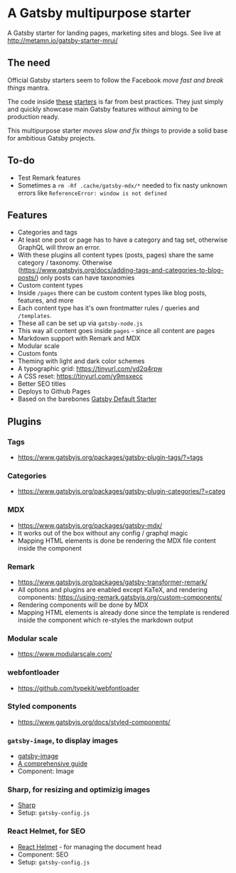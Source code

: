 # A Gatsby multipurpose starter

A Gatsby starter for landing pages, marketing sites and blogs.
See live at http://metamn.io/gatsby-starter-mrui/

## The need

Official Gatsby starters seem to follow the Facebook _move fast and break things_ mantra.

The code inside [these](https://www.gatsbyjs.org/starters/gatsbyjs/gatsby-starter-blog/) [starters](https://www.gatsbyjs.org/starters/gatsbyjs/gatsby-starter-default/) is far from best practices. They just simply and quickly showcase main Gatsby features without aiming to be production ready.

This multipurpose starter _moves slow and fix things_ to provide a solid base for ambitious Gatsby projects.

## To-do

- Test Remark features
- Sometimes a `rm -Rf .cache/gatsby-mdx/*` needed to fix nasty unknown errors like `ReferenceError: window is not defined`

## Features

- Categories and tags
 - At least one post or page has to have a category and tag set, otherwise GraphQL will throw an error.
 - With these plugins all content types (posts, pages) share the same category / taxonomy. Otherwise (https://www.gatsbyjs.org/docs/adding-tags-and-categories-to-blog-posts/) only posts can have taxonomies
- Custom content types
 - Inside `/pages` there can be custom content types like blog posts, features, and more
 - Each content type has it's own frontmatter rules / queries and `/templates`.
 - These all can be set up via `gatsby-node.js`
 - This way all content goes inside `pages` - since all content are pages
- Markdown support with Remark and MDX
- Modular scale
- Custom fonts
- Theming with light and dark color schemes
- A typographic grid: https://tinyurl.com/yd2q4rpw
- A CSS reset: https://tinyurl.com/y9msxecc
- Better SEO titles
- Deploys to Github Pages
- Based on the barebones [Gatsby Default Starter](https://www.gatsbyjs.org/docs/quick-start)

## Plugins

### Tags

- https://www.gatsbyjs.org/packages/gatsby-plugin-tags/?=tags

### Categories

- https://www.gatsbyjs.org/packages/gatsby-plugin-categories/?=categ

### MDX

- https://www.gatsbyjs.org/packages/gatsby-mdx/
- It works out of the box without any config / graphql magic
- Mapping HTML elements is done be rendering the MDX file content inside the <Layout> component

### Remark

- https://www.gatsbyjs.org/packages/gatsby-transformer-remark/
- All options and plugins are enabled except KaTeX, and rendering components: https://using-remark.gatsbyjs.org/custom-components/
- Rendering components will be done by MDX
- Mapping HTML elements is already done since the template is rendered inside the <Layout> component which re-styles the markdown output

### Modular scale

- https://www.modularscale.com/

### webfontloader

- https://github.com/typekit/webfontloader

### Styled components

- https://www.gatsbyjs.org/docs/styled-components/

### `gatsby-image`, to display images

- [gatsby-image](https://www.gatsbyjs.org/docs/working-with-images/#optimizing-images-with-gatsby-image)
- [A comprehensive guide](https://www.orangejellyfish.com/blog/a-comprehensive-guide-to-images-in-gatsby/)
- Component: Image

### Sharp, for resizing and optimizig images

- [Sharp](https://www.gatsbyjs.org/docs/working-with-images/#query-images-with-graphql)
- Setup: `gatsby-config.js`

### React Helmet, for SEO

- [React Helmet](https://www.gatsbyjs.org/docs/add-page-metadata/) - for managing the document head
- Component: SEO
- Setup: `gatsby-config.js`
